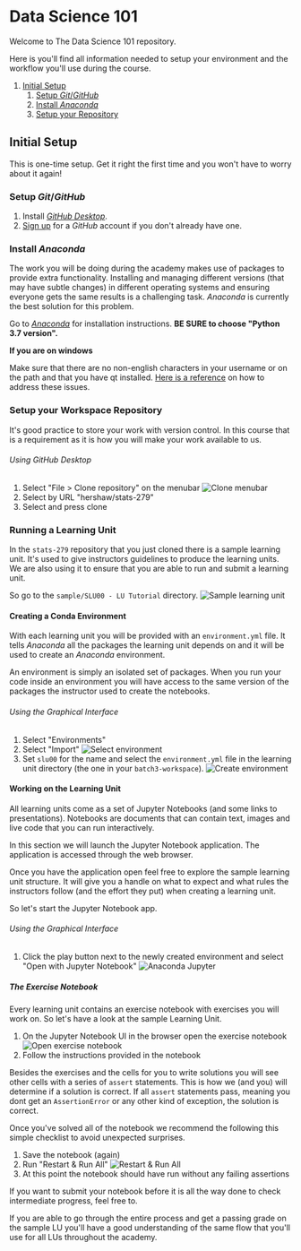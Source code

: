 # Data Science 101

Welcome to The Data Science 101 repository.

Here is you'll find all information needed to setup your environment and the
workflow you'll use during the course.

1. [Initial Setup](#initial-setup)
    1. [Setup _Git_/_GitHub_](#setup-_git__github_)
    1. [Install _Anaconda_](#install-_anaconda_)
    1. [Setup your Repository](#setup-your-workspace-repository)

## Initial Setup

This is one-time setup. Get it right the first time and you won't have to worry about it again!

### Setup _Git_/_GitHub_

1. Install [_GitHub Desktop_](https://desktop.github.com/).
1. [Sign up](https://github.com/join) for a _GitHub_ account if you don't 
already have one.

### Install _Anaconda_

The work you will be doing during the academy makes use of packages to provide
extra functionality.
Installing and managing different versions (that may have subtle changes)
in different operating systems and ensuring everyone gets the same results
is a challenging task.
_Anaconda_ is currently the best solution for this problem.

Go to [_Anaconda_](https://www.anaconda.com/distribution/) for installation 
instructions. **BE SURE to choose "Python 3.7 version".**

**If you are on windows**

Make sure that there are no non-english characters in your username or on the 
path and that you have qt installed. [Here is a reference](https://github.com/ContinuumIO/anaconda-issues/issues/1270) 
on how to address these issues.

### Setup your Workspace Repository

It's good practice to store your work with version control. 
In this course that is a requirement as it is how you will make your work
available to us.

###### Using _GitHub Desktop_

1. Select "File > Clone repository" on the menubar
![Clone menubar](assets/clone.png "Clone form the menubar")
1. Select by URL "hershaw/stats-279"
1. Select and press clone

### Running a Learning Unit

In the `stats-279` repository that you just cloned there is a sample
learning unit.
It's used to give instructors guidelines to produce the learning units.
We are also using it to ensure that you are able to run and submit a learning 
unit.

So go to the `sample/SLU00 - LU Tutorial` directory.
![Sample learning unit](assets/sample_learning_unit.png "Sample learning unit")


#### Creating a Conda Environment

With each learning unit you will be provided with an `environment.yml` file.
It tells _Anaconda_ all the packages the learning unit depends on and it
will be used to create an _Anaconda_ environment.

An environment is simply an isolated set of packages. 
When you run your code inside an environment you will have access to the 
same version of the packages the instructor used to create the notebooks.

###### Using the Graphical Interface

1. Select "Environments"
1. Select "Import"
![Select environment](assets/anaconda_environment.png "Select environment")
1. Set `slu00` for the name and select the `environment.yml` file in the 
learning unit directory (the one in your `batch3-workspace`).
![Create environment](assets/anaconda_create.png "Create environment")


#### Working on the Learning Unit

All learning units come as a set of Jupyter Notebooks (and some links to
presentations).
Notebooks are documents that can contain text, images and live code that you
can run interactively.

In this section we will launch the Jupyter Notebook application.
The application is accessed through the web browser.

Once you have the application open feel free to explore the sample learning
unit structure.
It will give you a handle on what to expect and what rules the instructors
follow (and the effort they put) when creating a learning unit.

So let's start the Jupyter Notebook app.

###### Using the Graphical Interface

1. Click the play button next to the newly created environment and select
"Open with Jupyter Notebook"
![Anaconda Jupyter](assets/anaconda_jupyter.png "Anaconda Jupyter")


##### The Exercise Notebook

Every learning unit contains an exercise notebook with exercises you will
work on.
So let's have a look at the sample Learning Unit. 
1. On the Jupyter Notebook UI in the browser open the exercise notebook
![Open exercise notebook](assets/jupyter_exercise_notebook.png "Open exercise notebook")
1. Follow the instructions provided in the notebook

Besides the exercises and the cells for you to write solutions you will see
other cells with a series of `assert` statements.
This is how we (and you) will determine if a solution is correct.
If all `assert` statements pass, meaning you dont get an `AssertionError` or
any other kind of exception, the solution is correct.

Once you've solved all of the notebook we recommend the following this simple 
checklist to avoid unexpected surprises.
1. Save the notebook (again)
1. Run "Restart & Run All"
![Restart & Run All](assets/jupyter_clear_and_run.png "Restart & Run All")
1. At this point the notebook should have run without any failing assertions

If you want to submit your notebook before it is all the way done to
check intermediate progress, feel free to.

If you are able to go through the entire process and get a passing grade on 
the sample LU you'll have a good understanding of the same flow that you'll use
for all LUs throughout the academy.

